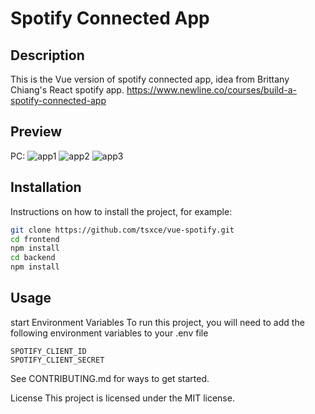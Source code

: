 # Spotify Connected App

## Description

This is the Vue version of spotify connected app, idea from Brittany Chiang's React spotify app.
https://www.newline.co/courses/build-a-spotify-connected-app

## Preview
PC:
![app1](https://github.com/tsxce/spotify-connected-app/assets/37582666/50e61df3-0066-4a52-817f-03aabe2442ad)
![app2](https://github.com/tsxce/spotify-connected-app/assets/37582666/bce4d12e-11d3-4a04-84e0-5f0d9e89e733)
![app3](https://github.com/tsxce/spotify-connected-app/assets/37582666/2ba4bbaa-2503-485f-b53a-d5b3fe413a80)


## Installation

Instructions on how to install the project, for example:

```bash
git clone https://github.com/tsxce/vue-spotify.git
cd frontend
npm install
cd backend
npm install
```

## Usage
start
Environment Variables
To run this project, you will need to add the following environment variables to your .env file

```
SPOTIFY_CLIENT_ID
SPOTIFY_CLIENT_SECRET
```

See CONTRIBUTING.md for ways to get started.

License
This project is licensed under the MIT license.
